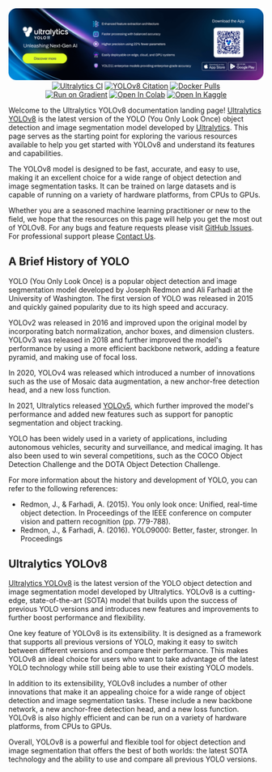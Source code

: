 <div align="center">
  <a href="https://github.com/ultralytics/ultralytics" target="_blank">
    <img width="1024" src="https://raw.githubusercontent.com/ultralytics/assets/main/yolov8/banner-yolov8.png"></a>
<br>
    <a href="https://github.com/ultralytics/ultralytics/actions/workflows/ci.yaml"><img src="https://github.com/ultralytics/ultralytics/actions/workflows/ci.yaml/badge.svg" alt="Ultralytics CI"></a>
    <a href="https://zenodo.org/badge/latestdoi/264818686"><img src="https://zenodo.org/badge/264818686.svg" alt="YOLOv8 Citation"></a>
    <a href="https://hub.docker.com/r/ultralytics/ultralytics"><img src="https://img.shields.io/docker/pulls/ultralytics/ultralytics?logo=docker" alt="Docker Pulls"></a>
    <br>
    <a href="https://console.paperspace.com/github/ultralytics/ultralytics"><img src="https://assets.paperspace.io/img/gradient-badge.svg" alt="Run on Gradient"/></a>
    <a href="https://colab.research.google.com/github/ultralytics/ultralytics/blob/main/examples/tutorial.ipynb"><img src="https://colab.research.google.com/assets/colab-badge.svg" alt="Open In Colab"></a>
    <a href="https://www.kaggle.com/ultralytics/yolov8"><img src="https://kaggle.com/static/images/open-in-kaggle.svg" alt="Open In Kaggle"></a>
<br>
</div>

Welcome to the Ultralytics YOLOv8 documentation landing
page! [Ultralytics YOLOv8](https://github.com/ultralytics/ultralytics) is the latest version of the YOLO (You Only Look
Once) object detection and image segmentation model developed by [Ultralytics](https://ultralytics.com). This page
serves as the starting point for exploring the various resources available to help you get started with YOLOv8 and
understand its features and capabilities.

The YOLOv8 model is designed to be fast, accurate, and easy to use, making it an excellent choice for a wide range of
object detection and image segmentation tasks. It can be trained on large datasets and is capable of running on a
variety of hardware platforms, from CPUs to GPUs.

Whether you are a seasoned machine learning practitioner or new to the field, we hope that the resources on this page
will help you get the most out of YOLOv8. For any bugs and feature requests please
visit [GitHub Issues](https://github.com/ultralytics/ultralytics/issues). For professional support
please [Contact Us](https://ultralytics.com/contact).

## A Brief History of YOLO

YOLO (You Only Look Once) is a popular object detection and image segmentation model developed by Joseph Redmon and Ali
Farhadi at the University of Washington. The first version of YOLO was released in 2015 and quickly gained popularity
due to its high speed and accuracy.

YOLOv2 was released in 2016 and improved upon the original model by incorporating batch normalization, anchor boxes, and
dimension clusters. YOLOv3 was released in 2018 and further improved the model's performance by using a more efficient
backbone network, adding a feature pyramid, and making use of focal loss.

In 2020, YOLOv4 was released which introduced a number of innovations such as the use of Mosaic data augmentation, a new
anchor-free detection head, and a new loss function.

In 2021, Ultralytics released [YOLOv5](https://github.com/ultralytics/yolov5), which further improved the model's
performance and added new features such as support for panoptic segmentation and object tracking.

YOLO has been widely used in a variety of applications, including autonomous vehicles, security and surveillance, and
medical imaging. It has also been used to win several competitions, such as the COCO Object Detection Challenge and the
DOTA Object Detection Challenge.

For more information about the history and development of YOLO, you can refer to the following references:

- Redmon, J., & Farhadi, A. (2015). You only look once: Unified, real-time object detection. In Proceedings of the IEEE
  conference on computer vision and pattern recognition (pp. 779-788).
- Redmon, J., & Farhadi, A. (2016). YOLO9000: Better, faster, stronger. In Proceedings

## Ultralytics YOLOv8

[Ultralytics YOLOv8](https://github.com/ultralytics/ultralytics) is the latest version of the YOLO object detection and
image segmentation model developed by Ultralytics. YOLOv8 is a cutting-edge, state-of-the-art (SOTA) model that builds
upon the success of previous YOLO versions and introduces new features and improvements to further boost performance and
flexibility.

One key feature of YOLOv8 is its extensibility. It is designed as a framework that supports all previous versions of
YOLO, making it easy to switch between different versions and compare their performance. This makes YOLOv8 an ideal
choice for users who want to take advantage of the latest YOLO technology while still being able to use their existing
YOLO models.

In addition to its extensibility, YOLOv8 includes a number of other innovations that make it an appealing choice for a
wide range of object detection and image segmentation tasks. These include a new backbone network, a new anchor-free
detection head, and a new loss function. YOLOv8 is also highly efficient and can be run on a variety of hardware
platforms, from CPUs to GPUs.

Overall, YOLOv8 is a powerful and flexible tool for object detection and image segmentation that offers the best of both
worlds: the latest SOTA technology and the ability to use and compare all previous YOLO versions.
